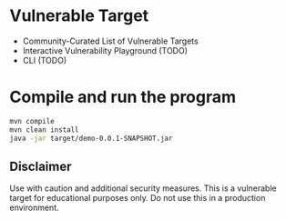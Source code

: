 # Vulnerable Target

* Community-Curated List of Vulnerable Targets
* Interactive Vulnerability Playground (TODO)
* CLI (TODO)

# Compile and run the program
```bash
mvn compile
mvn clean install
java -jar target/demo-0.0.1-SNAPSHOT.jar
```


## Disclaimer
Use with caution and additional security measures. This is a vulnerable target for educational purposes only. Do not use this in a production environment.
